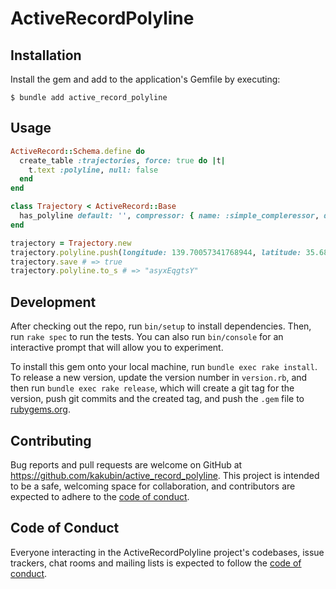 # ActiveRecordPolyline



## Installation

Install the gem and add to the application's Gemfile by executing:

    $ bundle add active_record_polyline

## Usage

```ruby
ActiveRecord::Schema.define do
  create_table :trajectories, force: true do |t|
    t.text :polyline, null: false
  end
end

class Trajectory < ActiveRecord::Base
  has_polyline default: '', compressor: { name: :simple_compleressor, distance: 100 }
end

trajectory = Trajectory.new
trajectory.polyline.push(longitude: 139.70057341768944, latitude: 35.68960571616146)
trajectory.save # => true
trajectory.polyline.to_s # => "asyxEqgtsY"
```

## Development

After checking out the repo, run `bin/setup` to install dependencies. Then, run `rake spec` to run the tests. You can also run `bin/console` for an interactive prompt that will allow you to experiment.

To install this gem onto your local machine, run `bundle exec rake install`. To release a new version, update the version number in `version.rb`, and then run `bundle exec rake release`, which will create a git tag for the version, push git commits and the created tag, and push the `.gem` file to [rubygems.org](https://rubygems.org).

## Contributing

Bug reports and pull requests are welcome on GitHub at https://github.com/kakubin/active_record_polyline. This project is intended to be a safe, welcoming space for collaboration, and contributors are expected to adhere to the [code of conduct](https://github.com/kakubin/active_record_polyline/blob/main/CODE_OF_CONDUCT.md).

## Code of Conduct

Everyone interacting in the ActiveRecordPolyline project's codebases, issue trackers, chat rooms and mailing lists is expected to follow the [code of conduct](https://github.com/kakubin/active_record_polyline/blob/main/CODE_OF_CONDUCT.md).
